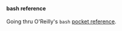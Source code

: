 #### bash reference

Going thru O'Reilly's `bash` [pocket reference](https://www.oreilly.com/library/view/bash-pocket-reference/9781491941584/).

